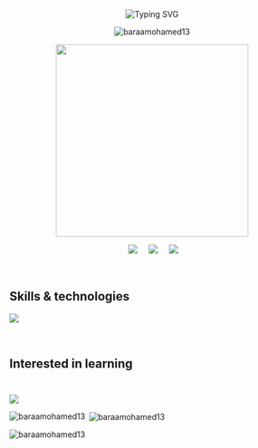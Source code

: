 <div class="container">
<div class="header-container" align="center">
<img src="https://readme-typing-svg.demolab.com?font=Fira+Code&pause=1000&center=true&vCenter=true&width=435&lines=Hi%2C+I'm+Baraa+Mohamed.+👋;A+passionate+frontend+developer.;from+alexandria+egypt+🌍" alt="Typing SVG"/>
</div>
<p align="center"> <img src="https://komarev.com/ghpvc/?username=baraamohamed13&label=Profile%20views&color=0e75b6&style=flat" alt="baraamohamed13" /> </p>
<p align='center'>
<img 
  src="https://media2.giphy.com/media/v1.Y2lkPTc5MGI3NjExcGxmOHFyc3l3MnFyam14emNmZmlhc2J4bjRpc2piM2d1aGNjbmE4dyZlcD12MV9naWZzX3NlYXJjaCZjdD1n/qgQUggAC3Pfv687qPC/giphy.gif" width="340px"/>
</p>
  <p align='center'>
  </a>&nbsp;&nbsp;&nbsp;&nbsp;
  <a href="https://www.linkedin.com/in/baraa-mohamed-b05294206/"><img src="https://img.shields.io/badge/linkedin-%230077B5.svg?&style=for-the-badge&logo=linkedin&logoColor=white" /></a>&nbsp;&nbsp;&nbsp;&nbsp;
  <a href="mailto:braamohamed14@gmail.com?"><img src="https://img.shields.io/badge/gmail-%23D14836.svg?&style=for-the-badge&logo=gmail&logoColor=white" /></a>&nbsp;&nbsp;&nbsp;&nbsp;
  <a href="https://discord.com/users/333466880469762049" ><img src="https://img.shields.io/badge/discord-8746FF.svg?&style=for-the-badge&logo=discord&logoColor=white" /></a>&nbsp;&nbsp;&nbsp;&nbsp;
</p>
<br>
<div class="skills">

## **Skills & technologies**

<div class="skills-container learned">
    <p class="icons">
        <img src="https://skillicons.dev/icons?i=react,js,html,css,java,xd,git,sass,bootstrap,firebase" />
    </p>
</div>

<br>

## **Interested in learning**

<img height="10px"/>

<div class="skills-container learning">
    <p class="icons">
        <img src="https://skillicons.dev/icons?i=vue,nextjs,nodejs,angular,vite,materialui,threejs,ts,express,fastapi,mongodb,bash,linux,figma" />
    </p>
</div>

<p><img align="left" src="https://github-readme-stats.vercel.app/api/top-langs?username=baraamohamed13&show_icons=true&theme=dark&locale=en&layout=compact" alt="baraamohamed13" /></p>

<p>&nbsp;<img align="center" src="https://github-readme-stats.vercel.app/api?username=baraamohamed13&show_icons=true&theme=dark&locale=en" alt="baraamohamed13" /></p>

<p><img align="center" src="https://github-readme-streak-stats.herokuapp.com/?user=baraamohamed13&theme=dark" alt="baraamohamed13" /></p>

</div>
